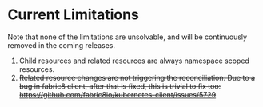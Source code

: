 
# Current Limitations

Note that none of the limitations are unsolvable, and will be continuously removed in the coming releases.

1. Child resources and related resources are always namespace scoped resources.
2. ~~Related resource changes are not triggering the reconciliation.
   Due to a bug in fabric8 client, after that is fixed, this is trivial to fix too:
   https://github.com/fabric8io/kubernetes-client/issues/5729~~

